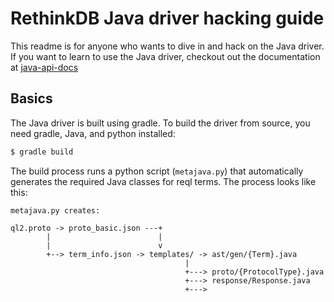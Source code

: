 # RethinkDB Java driver hacking guide

This readme is for anyone who wants to dive in and hack on the Java
driver. If you want to learn to use the Java driver, checkout out the
documentation at [java-api-docs][]

[java-api-docs]: rethinkdb.com/api/java

## Basics

The Java driver is built using gradle. To build the driver from
source, you need gradle, Java, and python installed:

```bash
$ gradle build
```

The build process runs a python script (`metajava.py`) that
automatically generates the required Java classes for reql terms. The
process looks like this:

```
metajava.py creates:

ql2.proto -> proto_basic.json ---+
        |                        |
        |                        v
        +--> term_info.json -> templates/ -> ast/gen/{Term}.java
                                       |
                                       +---> proto/{ProtocolType}.java
                                       +---> response/Response.java
                                       +--->
```
